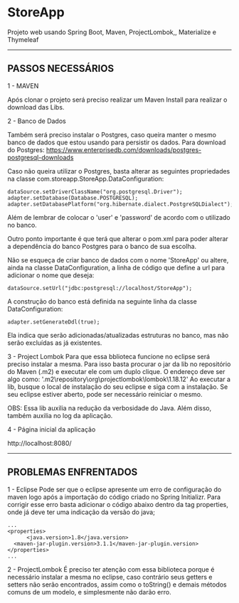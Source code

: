 # StoreApp
Projeto web usando Spring Boot, Maven, ProjectLombok,, Materialize e Thymeleaf

----------------------
PASSOS NECESSÁRIOS
----------------------
1 - MAVEN

Após clonar o projeto será preciso realizar um Maven Install para realizar o download das Libs.

2 - Banco de Dados

Também será preciso instalar o Postgres, caso queira manter o mesmo banco de dados que estou usando para persistir os dados.
Para download do Postgres: https://www.enterprisedb.com/downloads/postgres-postgresql-downloads

Caso não queira utilizar o Postgres, basta alterar as seguintes propriedades na classe com.storeapp.StoreApp.DataConfiguration:

```
dataSource.setDriverClassName("org.postgresql.Driver");
adapter.setDatabase(Database.POSTGRESQL);
adapter.setDatabasePlatform("org.hibernate.dialect.PostgreSQLDialect");
```

Além de lembrar de colocar o 'user' e 'password' de acordo com o utilizado no banco.

Outro ponto importante é que terá que alterar o pom.xml para poder alterar a dependência do banco Postgres para o banco de sua escolha.

Não se esqueça de criar banco de dados com o nome 'StoreApp' ou altere, ainda na classe DataConfiguration, a linha de código que define a url para adicionar o nome que deseja:

```
dataSource.setUrl("jdbc:postgresql://localhost/StoreApp");
```

A construção do banco está definida na seguinte linha da classe DataConfiguration:

```
adapter.setGenerateDdl(true);
```

Ela indica que serão adicionadas/atualizadas estruturas no banco, mas não serão excluídas as já existentes.

3 - Project Lombok
  Para que essa bblioteca funcione no eclipse será preciso instalar a mesma.
  Para isso basta procurar o jar da lib no repositório do Maven (.m2) e executar ele com um duplo clique. O endereço deve ser algo como: '\.m2\repository\org\projectlombok\lombok\1.18.12'
  Ao executar a lib, busque o local de instalação do seu eclipse e siga com a instalação.
  Se seu eclipse estiver aberto, pode ser necessário reiniciar o mesmo.

OBS: Essa lib auxilia na redução da verbosidade do Java. Além disso, também auxilia no log da aplicação.

4 - Página inicial da aplicação

http://localhost:8080/

----------------------
PROBLEMAS ENFRENTADOS
----------------------
1 - Eclipse
  Pode ser que o eclipse apresente um erro de configuração do maven logo após a importação do código criado no Spring Initializr.
  Para corrigir esse erro basta adicionar o código abaixo dentro da tag properties, onde já deve ter uma indicação da versão do java;
  
  ```
  ...
  <properties>
		<java.version>1.8</java.version>
    <maven-jar-plugin.version>3.1.1</maven-jar-plugin.version>
  </properties>
  ...
  ```
2 - ProjectLombok
  É preciso ter atenção com essa biblioteca porque é necessário instalar a mesma no eclipse, caso contrário seus getters e setters não serão encontrados, assim como o toString() e demais métodos comuns de um modelo, e simplesmente não darão erro.
